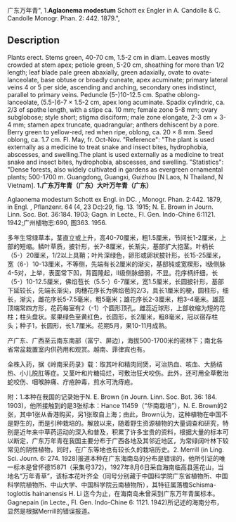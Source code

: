 广东万年青",
1.**Aglaonema modestum** Schott ex Engler in A. Candolle & C. Candolle Monogr. Phan. 2: 442. 1879.",

## Description
Plants erect. Stems green, 40-70 cm, 1.5-2 cm in diam. Leaves mostly crowded at stem apex; petiole green, 5-20 cm, sheathing for more than 1/2 length; leaf blade pale green abaxially, green adaxially, ovate to ovate-lanceolate, base obtuse or broadly cuneate, apex acuminate; primary lateral veins 4 or 5 per side, ascending and arching, secondary ones indistinct, parallel to primary veins. Peduncle (5-)10-12.5 cm. Spathe oblong-lanceolate, (5.5-)6-7 × 1.5-2 cm, apex long acuminate. Spadix cylindric, ca. 2/3 of spathe length, with a stipe ca. 10 mm; female zone 5-8 mm; ovary subglobose; style short; stigma disciform; male zone elongate, 2-3 cm × 3-4 mm; stamen apex truncate, quadrangular; anthers dehiscent by a pore. Berry green to yellow-red, red when ripe, oblong, ca. 20 × 8 mm. Seed oblong, ca. 1.7 cm. Fl. May, fr. Oct-Nov.
  "Reference": "The plant is used externally as a medicine to treat snake and insect bites, hydrophobia, abscesses, and swelling.The plant is used externally as a medicine to treat snake and insect bites, hydrophobia, abscesses, and swelling.
  "Statistics": "Dense forests, also widely cultivated in gardens as evergreen ornamental plants; 500-1700 m. Guangdong, Guangxi, Guizhou [N Laos, N Thailand, N Vietnam].
**1.广东万年青（广东）大叶万年青（广东）**

Aglaonema modestum Schott ex Engl. in DC. , Monogr. Phan. 2:442. 1879, in Engl. , Pflanzenr. 64 (4, 23 Dc):29, fig. 13. 1915; N. E. Brown in Journ. Linn. Soc. Bot. 36:184. 1903; Gagn. in Lecte., Fl. Gen. Indo-Chine 6:1121. 1942;广州植物志:690, 图363. 1956.

多年生常绿草本，茎直立或上升，高40-70厘米，粗1.5厘米，节间长1-2厘米，上部的短缩。鳞叶草质，披针形，长7-8厘米，长渐尖，基部扩大抱茎。叶柄长（5-）20厘米，1/2以上具鞘；叶片深绿色，卵形或卵状披针形，长15-25厘米，宽（6-）10-13厘米，不等侧，先端有长2厘米的渐尖，基部钝或宽楔形，I级侧脉4-5对，上举，表面常下凹，背面隆起，II级侧脉细弱，不显。花序柄纤细，长（5-）10-12.5厘米，佛焰苞长（5.5-）6-7厘米，宽1.5厘米，长圆披针形，基部下延较长，先端长渐尖，肉穗花序长为佛焰苞的2/3，具长1厘米的梗，圆柱形，细长，渐尖，雌花序长5-7.5毫米，粗5毫米；雄花序长2-3厘米，粗3-4毫米。雄蕊顶端常四方形，花药每室有2（-1）个圆形顶孔。雌蕊近球形，上部收缩为短的花柱；柱头盘状。浆果绿色至黄红色，长圆形，长2厘米，粗8毫米，冠以宿存柱头；种子1，长圆形，长1.7厘米。花期5月，果10-11月成熟。

产广东、广西至云南东南部（富宁、屏边），海拔500-1700米的密林下；南北各省常盆栽置室内供药用和观赏。越南、菲律宾也有。

全株入药，据《岭南采药录》载：取其叶和精肉同煲，可治热血、咳血、大肠结热、小儿脱肛等症。又茎叶和片糖捣烂，可敷治狂犬咬伤。此外，还可用全草敷治蛇咬伤、咽喉肿痛、疔疮肿毒，煎水可洗痔疮。

附：1.本种在我国的记录始于N. E. Brown (in Journ. Linn. Soc. Bot. 36: 184. 1903)，他所接触到的是3张标本：Hance 11459（“华南栽培”），N. E. Brown的2张，其中1张从香港购买，另1张取自上海；由此，Brown认为，这种植物在中国不是野生的，而是引种栽培的。解放以来，随着野生资源植物的大量调查和研究，特别是近年来中草药运动的深入和普及，积累了许多宝贵的资料，根据大量的标本可以断定，广东万年青在我国主要分布于广西各地及其邻近地区，为常绿阔叶林下较常见的阴性植物，同时，在广东等地也有较长久的栽培历史。2. Merrill (in Ling. Sci. Journ. 6: 274. 1928)报道本种在广东海南岛的分布是错误的，他所引证的唯一标本是曾怀德15871（采集号372)，1927年8月6日采自海南临高县莲花山，当地名“万年青草”，该标本花叶齐全（同号分别藏于中国科学院广东省植物所、中国科学院植物所、中山大学、中国科学院云南植物所），其特征属落檐Schisma-toglottis hainanensis H. Li 迄今为止，在海南岛未曾采到广东万年青属标本。Gagnepain (in Lecte., Fl. Gen. Indo-Chine 6: 1121. 1942)所记述的海南分布，显然是根据Merrill的错误报道。
